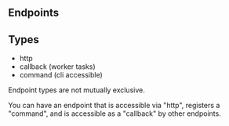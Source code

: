 ## Endpoints

## Types
- http
- callback (worker tasks)
- command (cli accessible)

Endpoint types are not mutually exclusive.

You can have an endpoint that is accessible via "http", registers a "command", and is accessible as a "callback" by other endpoints.
